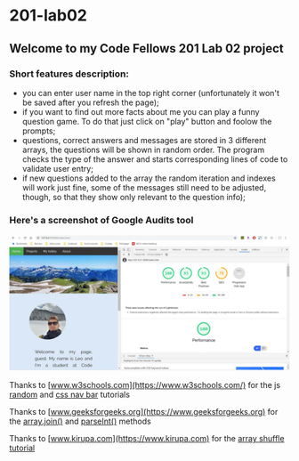 # 201-lab02
## Welcome to my Code Fellows 201 Lab 02 project

### Short features description:
- you can enter user name in the top right corner (unfortunately it won't be saved after you refresh the page);
- if you want to find out more facts about me you can play a funny question game. To do that just click on "play" button and foolow the prompts;
- questions, correct answers and messages are stored in 3 different arrays, the questions will be shown in random order. The program checks the type of the answer and starts corresponding lines of code to validate user entry; 
- if new questions added to the array the random iteration and indexes will work just fine, some of the messages still need to be adjusted, though, so that they show only relevant to the question info);

### Here's a screenshot of Google Audits tool
![Google accessibility tool](images/20190813.jpg)


Thanks to [www.w3schools.com](https://www.w3schools.com/) for the js [random](https://www.w3schools.com/js/js_random.asp) and [css nav bar](https://www.w3schools.com/howto/howto_css_dropdown.asp) tutorials

Thanks to [www.geeksforgeeks.org](https://www.geeksforgeeks.org) for the [array.join()](https://www.geeksforgeeks.org/javascript-array-join-method/) and [parseInt()](https://www.geeksforgeeks.org/string-to-integer-in-java-parseint/) methods

Thanks to [www.kirupa.com](https://www.kirupa.com) for the [array shuffle tutorial](https://www.kirupa.com/html5/shuffling_array_js.htm)